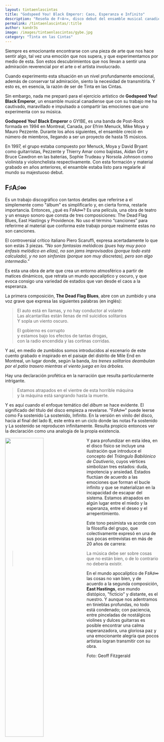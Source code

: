 ```yaml
---
layout: tintaenlascintas
title: "Godspeed You! Black Emperor: Caos, Esperanza e Infinito"
description: "Reseña de F♯A♯∞, disco debut del ensamble musical canadiense Godspeed You! Black Emperor."
permalink: /tintaenlascintas/:title
author: kandr3s
image: /images/tintaenlascintas/gybe.jpg
category: "Tinta en las Cintas"
---
```


Siempre es emocionante encontrarse con una pieza de arte que nos hace sentir algo, tal vez una emoción que nos supera, y que experimentamos por medio de esta. Son estos descubrimientos que nos llevan a sentir una admiración reverencial por el arte o el artista involucrado.

Cuando experimento esta situación en un nivel profundamente emocional, además de conservar tal admiración, siento la necesidad de transmitirla. Y esto es, en esencia, la razón de ser de Tinta en las Cintas.

Sin embargo, nada me preparó para el ejercicio artístico de **Godspeed You! Black Emperor**, un ensamble musical canadiense que con su trabajo me ha cautivado, maravillado e impulsado a compartir las emociones que uno experimenta con su música.

**Godspeed You! Black Emperor** o GY!BE, es una banda de Post-Rock formada en 1994 en Montreal, Canada, por Efrim Menuck, Mike Moya y Mauro Pezzente. Durante los años siguientes, el ensamble creció en número de miembros, llegando a ser un proyecto de hasta 15 músicos. 

En 1997, el grupo estaba compuesto por Menuck, Moya y David Bryant como guitarristas, Pezzente y Thierry Amar como bajistas, Aidan Girt y Bruce Cawdron en las baterías, Sophie Trudeau y Norsola Johnson como violinista y violonchelista respectivamente. Con esta formación y material grabado en años anteriores, el ensamble estaba listo para regalarle al mundo su majestuoso debut.

## F♯A♯∞

Es un trabajo discográfico con tantos detalles que referirse a el simplemente como "álbum" es simplificarlo y, en cierta forma, restarle importancia. Entonces, ¿qué es F♯A♯∞? Es una película, una obra de teatro y un ensayo sonoro que consta de tres composiciones: The Dead Flag Blues, East Hastings y Providence. No uso el término “canciones” para referirme al material que conforma este trabajo porque realmente estas no son canciones. 

El controversial crítico italiano Piero Scaruffi, expresa acertadamente lo que son estás 3 piezas. *"No son fantasías melódicas (pues hay muy poco énfasis melódico en ellas), no son jams improvisados (porque todo está calculado), y no son sinfonías (porque son muy discretas), pero son algo intermedio."*

Es esta una obra de arte que crea un entorno atmosférico a partir de matices dinámicos, que retrata un mundo apocalíptico y oscuro, y que evoca consigo una variedad de estados que van desde el caos a la esperanza. 

La primera composición, **The Dead Flag Blues**, abre con un zumbido y una voz grave que expresa las siguientes palabras (en inglés):

> El auto está en llamas, y no hay conductor al volante    
> Las alcantarillas están llenas de mil suicidios solitarios  
> Y sopla un viento oscuro.  
>   
> El gobierno es corrupto  
> y estamos bajo los efectos de tantas drogas,  
> con la radio encendida y las cortinas corridas.

Y así, en medio de zumbidos somos introducidos al escenario de este cuento grabado e inspirado en el paisaje del distrito de Mile End en Montreal, un lugar donde, según la banda, *los trenes solitarios deambulan por el patio trasero mientras el viento juega en los árboles.*

Hay una declaración profética en la narración que resulta particularmente intrigante.

> Estamos atrapados en el vientre de esta horrible máquina  
> y la máquina está sangrando hasta la muerte.

Y es aquí cuando el enfoque temático del *álbum* se hace evidente. El significado del título del disco empieza a revelarse. "F♯A♯∞" puede leerse como Fa sostenido La sostenido, Infinito. En la versión en vinilo del disco, hacia al final del lado B, este entra en un ciclo donde las notas Fa sostenido y La sostenido se reproducen infinitamente. Resulta propicio entonces ver la declaración como una analogía de la propia existencia. 

<img src="https://kandr3s.co/images/tintaenlascintas/gybe-triangulo.jpg" style="float: left; width: 50%; margin-right: 15px; margin-bottom: 10px;">

Y para profundizar en esta idea, en el disco físico se incluye una ilustración que introduce el concepto del *Triángulo Babilónico de Cautiverio*, cuyos vértices simbolizan tres estados: duda, impotencia y ansiedad. Estados fluctúan de acuerdo a las emociones que forman el bucle infinito y que se materializan en la incapacidad de escapar del sistema. Estamos atrapados en algún lugar entre el miedo y la esperanza, entre el deseo y el arrepentimiento. 

Este tono pesimista va acorde con la filosofía del grupo, que colectivamente expresó en una de sus pocas entrevistas en más de 20 años de carrera:

> La música debe ser sobre cosas que no están bien, o de lo contrario no debería existir.

En el mundo apocalíptico de F♯A♯∞ las cosas no van bien, y de acuerdo a la segunda composición, **East Hastings**, ese mundo distópico, "ficticio" y distante, es el nuestro. Y aunque nos adentramos en tinieblas profundas, no todo está condenado; con paciencia, entre pinceladas de nostálgicos violines y dulces guitarras es posible encontrar una calma esperanzadora, una gloriosa paz y una emocionante alegría que pocos artistas logran transmitir con su obra. 

Foto: Geoff Fitzgerald